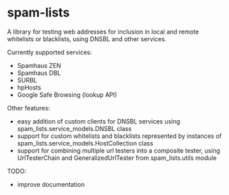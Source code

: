# spam-lists
A library for testing web addresses for inclusion in local and remote whitelists or blacklists, using DNSBL and other services.

Currently supported services:
* Spamhaus ZEN
* Spamhaus DBL
* SURBL
* hpHosts
* Google Safe Browsing (lookup API)

Other features:
* easy addition of custom clients for DNSBL services using spam_lists.service_models.DNSBL class
* support for custom whitelists and blacklists represented by instances of spam_lists.service_models.HostCollection class
* support for combining multiple url testers into a composite tester, using UrlTesterChain and GeneralizedUrlTester from spam_lists.utils module

TODO:
- improve documentation
